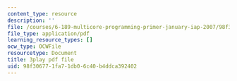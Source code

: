 ```yaml
---
content_type: resource
description: ''
file: /courses/6-189-multicore-programming-primer-january-iap-2007/98f306771fa71db06c40b4ddca392402_5F3HVitoWHc.pdf
file_type: application/pdf
learning_resource_types: []
ocw_type: OCWFile
resourcetype: Document
title: 3play pdf file
uid: 98f30677-1fa7-1db0-6c40-b4ddca392402
---
```

